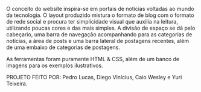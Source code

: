 O conceito do website inspira-se em portais de notícias voltadas ao mundo da tecnologia. O layout produzido mistura o formato de blog com o formato de rede social e procura ter simplicidade visual que auxilia na leitura, utilizando poucas cores e das mais simples. A divisão de espaço se dá pelo cabeçario, uma barra de navegação acompanhando para as categorias de notícias, a área de posts e uma barra lateral de postagens recentes, além de uma embaixo de categorias de postagens.

As ferramentas foram puramente HTML & CSS, além de um banco de imagens para os exemplos ilustrativos.

PROJETO FEITO POR: Pedro Lucas, Diego Vinícius, Caio Wesley e Yuri Teixeira.
